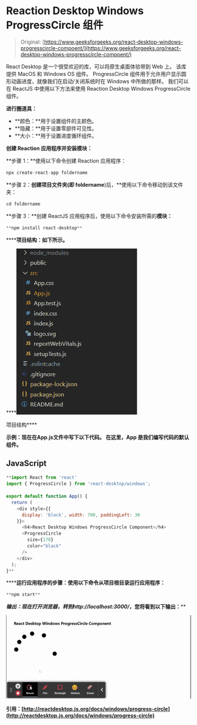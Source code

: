 # Reaction Desktop Windows ProgressCircle 组件

> Original: [https://www.geeksforgeeks.org/react-desktop-windows-progresscircle-compoent/](https://www.geeksforgeeks.org/react-desktop-windows-progresscircle-compoent/)

React Desktop 是一个很受欢迎的库，可以将原生桌面体验带到 Web 上。 该库提供 MacOS 和 Windows OS 组件。 ProgressCircle 组件用于允许用户显示圆形动画进度，就像我们在启动/关闭系统时在 Windows 中所做的那样。 我们可以在 ReactJS 中使用以下方法来使用 Reaction Desktop Windows ProgressCircle 组件。

**进行圈道具：**

*   **颜色：**用于设置组件的主颜色。
*   **隐藏：**用于设置零部件可见性。
*   **大小：**用于设置进度循环组件。

**创建 Reaction 应用程序并安装模块：**

**步骤 1：**使用以下命令创建 Reaction 应用程序：

```jsx
npx create-react-app foldername
```

**步骤 2：**创建项目文件夹(即 foldername**)后，**使用以下命令移动到该文件夹：

```jsx
cd foldername
```

**步骤 3：**创建 ReactJS 应用程序后，使用以下命令安装所需的****模块：****

```jsx
**npm install react-desktop**
```

******项目结构：**如下所示。****

****![](img/f04ae0d8b722a9fff0bd9bd138b29c23.png)

项目结构**** 

******示例：**现在在**App.js**文件中写下以下代码。 在这里，App 是我们编写代码的默认组件。****

## ****JavaScript****

```jsx
**import React from 'react'
import { ProgressCircle } from 'react-desktop/windows';

export default function App() {
  return (
    <div style={{
      display: 'block', width: 700, paddingLeft: 30
    }}>
      <h4>React Desktop Windows ProgressCircle Component</h4>
      <ProgressCircle
        size={170}
        color="black"
      />
    </div>
  );
}**
```

******运行应用程序的步骤：**使用以下命令从项目根目录运行应用程序：****

```jsx
**npm start**
```

******输出：**现在打开浏览器，转到***http://localhost:3000/***，您将看到以下输出：****

****![](img/e9bca5070e0f42e2e35980718c8964c4.png)****

******引用：**[http://reactdesktop.js.org/docs/windows/progress-circle](http://reactdesktop.js.org/docs/windows/progress-circle)****